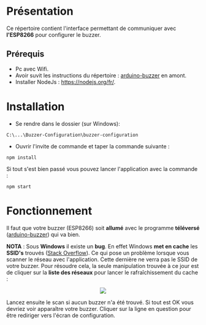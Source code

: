 
# Présentation

Ce répertoire contient l'interface permettant de communiquer avec **l'ESP8266** pour configurer le buzzer.

## Prérequis

- Pc avec Wifi.
- Avoir suvit les instructions du répertoire : [arduino-buzzer](https://github.com/BenjaminPoutriquet35800/buzzer-configuration/tree/master/arduino-buzzer) en amont. 
- Installer NodeJs : https://nodejs.org/fr/.

# Installation

- Se rendre dans le dossier (sur Windows):

```
C:\...\Buzzer-Configuration\buzzer-configuration
```

- Ouvrir l'invite de commande et taper la commande suivante :

```
npm install
```

Si tout s'est bien passé vous pouvez lancer l'application avec la commande :

```
npm start
```

# Fonctionnement

Il faut que votre buzzer (ESP8266) soit **allumé** avec le programme **téléversé** ([arduino-buzzer](https://github.com/BenjaminPoutriquet35800/buzzer-configuration/tree/master/arduino-buzzer)) qui va bien.

**NOTA** : Sous **Windows** il existe un **bug**. En effet Windows **met en cache** les **SSID's** trouvés ([Stack Overflow](https://stackoverflow.com/questions/30786358/how-do-i-reset-the-system-cache-of-wlan-info)). Ce qui pose un problème lorsque vous scanner le réseau avec l'application. Cette dernière ne verra pas le SSID de votre buzzer.
Pour résoudre cela, la seule manipulation trouvée à ce jour est de cliquer sur la **liste des réseaux** pour lancer le rafraîchissement du cache :

<p align="center">
<img src="https://user-images.githubusercontent.com/25900708/66716945-e0635780-edd3-11e9-8a8f-f9c4edc49135.PNG?sanitize=true"> 
</p>

Lancez ensuite le scan si aucun buzzer n'a été trouvé.
Si tout est OK vous devriez voir apparaître votre buzzer. 
Cliquer sur la ligne en question pour être rediriger vers l'écran de configuration.